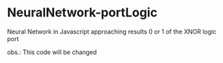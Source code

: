 # NeuralNetwork-portLogic
Neural Network in Javascript approaching results 0 or 1 of the XNOR logic port

obs.: This code will be changed
